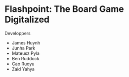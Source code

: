 # Flashpoint: The Board Game Digitalized

Developpers
<ul>
<li>James Huynh</li>
<li>Junha Park</li>
<li>Mateusz Pyla</li>
<li>Ben Ruddock</li>
<li> Cao Ruoyu</li>
<li>Zaid Yahya</li>
</ul>
